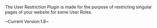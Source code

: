 The User Restriction Plugin is made for the purpose of restricting
singular pages of your website for some User Roles.

~Current Version:1.8~
